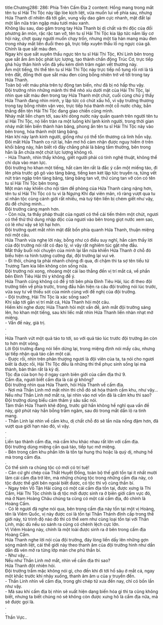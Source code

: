 title:Chương286: 286: Phía Trên Cấm Địa 2
content:
Hồng mang trong mắt tên tu sĩ Hải Thi Tộc này lập lòe kịch liệt, vừa muốn lui về phía sau, nhưng Hứa Thanh dĩ nhiên đã tới gần, vung vẩy dao găm cực nhanh, mặt đất lại một lần nữa tràn ngập máu tươi màu xanh.<br>Không lâu sau, dao găm trong tay Hứa Thanh bị dị chất và thi độc của đối phương ăn mòn, rặc rặc tan vỡ, tên tu sĩ Hải Thi Tộc kia lập tức nắm lấy cơ hội này, chợt quay người muốn chạy trốn, nhưng một tia hàn mang màu đen trong nháy mắt liền đuổi theo gã, trực tiếp xuyên thấu lồ ng ngực của gã.<br>Chính là que sắt màu đen.<br>Ngay khi que sắt xuyên thấu ngực tên tu sĩ Hải Thi Tộc, Khí Linh bên trong que sắt ầm ầm bộc phát lực lượng, tạo thành chấn động Trúc Cơ, trực tiếp phá hủy thân hình vốn đã yếu kém dính trăm ngàn vết thương này.<br>Ầm một tiếng, thi thể tên tu sĩ Hải Thi Tộc này trực tiếp nổ tung rồi rơi lả tả trên đất, đồng thời que sắt màu đen cũng bỗng nhiên trở về tới trong tay Hứa Thanh.<br>Toàn bộ vết máu phía trên tự động tan biến, như đã bị nó hấp thu vậy.<br>Đội trưởng nhìn những mảnh thi thể nhỏ xíu dưới mặt của Hải Thi Tộc, lại nhìn que sắt màu đen trong tay Hứa Thanh một chút, cuối cùng chú ý thấy Hứa Thanh đang nhìn mình, y lập tức có chút xấu hổ, vì vậy trường thương trong tay bỗng nhiên vặn vẹo, trực tiếp hóa thành một cỗ nước chảy, bắn thẳng đến tên Hải Thi Tộc đang giao chiến cũng mình.<br>Nháy mắt liền chạm tới, sau khi dòng nước này quấn quanh trên người tên tu sĩ Hải Thi Tộc, nó liền tràn ra một luồng khí lạnh kinh người, trong thời gian nháy mắt liền biến thành hàn băng, phong ấn tên tu sĩ Hải Thi Tộc này vào bên trong, hóa thành một tảng băng.<br>Hàn khí này lạnh kinh người, giống như có thể tổn thương cả linh hồn vậy.<br>Đôi mắt Hứa Thanh co rút lại, hắn mơ hồ cảm nhận được nguy hiểm ở trên khối băng này, hắn biết rõ đây chẳng phải là băng tầm thường, bên trong hẳn là ẩn chứa một chút lực lượng không rõ.<br>- Hứa Thanh, nhìn thấy không, giết người phải có tính nghệ thuật, không thể chỉ dựa vào man lực.<br>Đội trưởng ho khan một tiếng, hất càm lên rất là đắc ý cắn một miếng táo, đi lên phía trước gõ gõ vào tảng băng, tiếng ken két lập tức truyền ra, từng vết nứt tràn ngập trên tảng băng, tảng băng tan vỡ, thứ cùng tan vỡ còn có tên tu sĩ Hải Thi Tộc bên trong.<br>Một màn này khiến cho nội tâm đề phòng của Hứa Thanh càng nặng hơn, tên tu sĩ Hải Thi Tộc có tu vi là Ngưng Khí đại viên mãn, rõ ràng vượt qua tu sĩ nhân tộc cùng cảnh giới rất nhiều, mà tuỳ tiện liền bị chém giết như vậy, đủ để chứng minh...<br>Đội trưởng càng mạnh hơn.<br>- Còn nữa, ta thấy pháp thuật của ngươi có thể cải tiến thêm một chút, ngươi có thể thử thử dung nhập độc của ngươi vào bên trong giọt nước xem sao, có lẽ như vậy sẽ lợi hại hơn.<br>Đội trưởng quét mắt nhìn mặt đất bốn phía quanh Hứa Thanh, thuận miệng nói một câu.<br>Hứa Thanh vừa nghe lời này, bỗng như có điều suy nghĩ, hắn cảm thấy lời của đội trưởng nói rất có đạo lý, vì vậy rất nghiêm túc gật nhẹ đầu.<br>Mắt thấy buổi nói chuyện của mình lại lần nữa khiến Hứa Thanh ở chỗ đó biểu hiện ra hình tượng cường đại, đội trưởng lại vui vẻ.<br>- Đi thôi, chúng ta phải nhanh chóng đi qua, đi chậm thì ta sợ tên tiểu tử Trương Tam kia liền không còn sống nữa.<br>Đội trưởng nói xong, nhoáng một cái lao thẳng đến vị trí mắt cá, về phần bên Đinh Tiêu Hải thì y không để ý.<br>Hứa Thanh cũng không có để ý tới bên phía Đinh Tiêu Hải, lúc đi theo đội trưởng tiến về phía trước, trong đầu hắn hiện ra câu đội trưởng nói lúc trước, vừa suy tư về thiếu sót của mình cùng với đề nghị của đội trưởng.<br>- Đội trưởng, Hải Thi Tộc là xác sống sao?<br>Khi sắp tới gần vị trí mắt cá, Hứa Thanh hỏi một câu.<br>Hiếm khi nghe được Hứa Thanh hỏi một vấn đề, ánh mắt đội trưởng sáng lên, ho khan một tiếng, sau khi liếc mắt nhìn Hứa Thanh liền nhàn nhạt mở miệng.<br>- Vấn đề này, giá trị.<br>.<br>.<br>Hứa Thanh vứt một quả táo to tới, so với quả táo lúc trước đội trưởng ăn còn to hơn một vòng.<br>Lời Đội trưởng đang nói liền dừng lại, trong miệng định nói mấy câu, nhưng lại tiếp nhận quả táo cắn một cái.<br>- Được rồi, nhìn trên phân thượng ngươi là đội viên của ta, ta nói cho ngươi biết là được rồi, Hải Thi Tộc đều là những thi thể phục sinh sống lại mà thành, bản thân rất là kỳ dị.<br>Tộc địa của bọn họ ở ngay cạnh biên giới của cấm địa thứ 9.<br>Cấm địa, ngươi biết cấm địa là cái gì không?<br>Đội trưởng nhìn qua Hứa Thanh, hỏi Hứa Thanh về cấm địa.<br>- Nơi mà Thần Linh mở mắt nhìn thì chỗ đó sẽ hóa thành cấm khu, như vậy...<br>Nếu như Thần Linh mở mắt ra, lại nhìn vào nơi vốn đã là cấm khu thì sao?<br>Đội trưởng dùng biểu cảm thâm ý sâu sắc nói.<br>Tâm thần Hứa Thanh khẽ động, trước giờ hắn không hề nghĩ qua vấn đề này, giờ phút này hắn bỗng trầm ngâm, sau đó trong mắt dần lộ ra tinh mang.<br>- Thần Linh lại nhìn về cấm khu, dị chất chỗ đó sẽ lần nữa nồng đậm hơn, đã vượt qua giới hạn nào đó, vì vậy.<br>.<br>.<br>Liền tạo thành cấm địa, mà cấm khu khác nhau rất lớn với cấm địa.<br>Đội trưởng dùng miệng cắn quả táo, tiếp tục mở miệng.<br>- Bên trong cấm khu phần lớn là tồn tại hung thú hoặc là quỷ dị, nhưng hể mà trong cấm địa.<br>.<br>Có thể sinh ra chủng tộc có mới có trí tuệ!<br>- Căn cứ ghi chép của Thất Huyết Đồng, toàn bộ thế giới tồn tại ít nhất mười lăm cái cấm địa trở lên, mà những chủng tộc trong những cấm địa này, có tộc được thế giới bên ngoài biết được, có tộc thì vô cùng thần bí.<br>- Ngay trên Vô Tận Hải cũng có một cái cấm địa tồn tại, được xưng là Thi Cấm, Hải Thi Tộc chính là dị tộc mới được sinh ra ở biên giới cấm vực đó, mà ở Nam Hoàng Châu chúng ta cũng có một cái cấm địa, đó chính là Hoàng Cấm.<br>- Có lẽ ngươi đã nghe nói qua, bên trong cấm địa này tồn tại một vị Hoàng, tên là Viêm Quốc, vị này được coi là tồn tại Thần Thánh đỉnh cấp trong thế giới này, từ trình độ nào đó thì có thể xem như cùng loại tồn tại với Thần Linh, mặc dù nếu so sánh ra cũng có chênh lệch cực lớn.<br>Vị Viêm Hoàng này, chính là một loài được sinh ra ở bên trong cấm địa Hoàng Cấm.<br>Hứa Thanh nghe lời nói của đội trưởng, đáy lòng liền dấy lên những gợn sóng mãnh liệt, cái thế giới này theo thanh âm của đội trưởng hình như dần dần đã vén mở ra từng lớp màn che phủ thần bí.<br>- Như vậy...<br>Nếu như Thần Linh mở mắt, nhìn về cấm địa thì sao?<br>Hứa Thanh đột nhiên hỏi.<br>Đội trưởng trầm mặc không nói gì, cho đến khi đi tới hố sâu ở mắt cá, ngay một khắc trước khi nhảy xuống, thanh âm âm u của y truyền đến.<br>- Thần Linh nhìn về cấm địa, trong ghi chép từ xưa đến nay, chỉ có bốn lần như vậy.<br>- Mà sau khi cấm địa bị nhìn sẽ xuất hiện dạng biến hóa gì thì ta cũng không biết, nhưng ta biết chúng nó sẽ không còn được xưng hô là cấm địa nữa, mà sẽ được gọi là.<br>.<br>.<br>Thần Vực..<br>